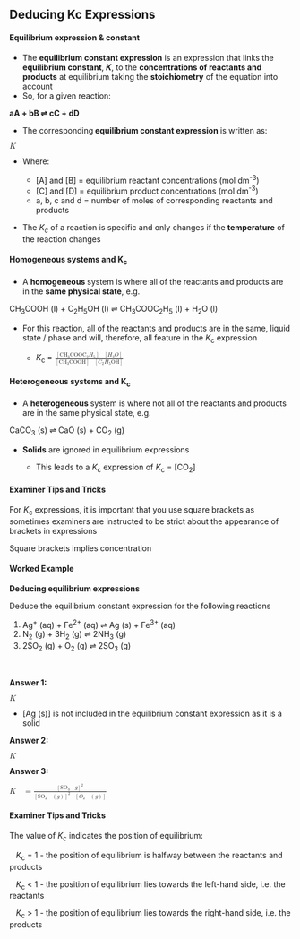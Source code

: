 Deducing Kc Expressions
-----------------------

#### Equilibrium expression & constant

* The <b>equilibrium constant expression</b> is an expression that links the <b>equilibrium constant</b>,<b> </b><i><b>K</b></i>, to the <b>concentrations of reactants and products</b> at equilibrium taking the <b>stoichiometry</b> of the equation into account
* So, for a given reaction:

<b>aA + bB ⇌ cC + dD</b>

* The corresponding<b> equilibrium constant expression</b> is written as:

<math><semantics><mi>K</mi><mo> </mo><mo>=</mo><mo> </mo><mfrac><mrow><msup><mo>[</mo><mi>C</mi><mo>]</mo><mi>c</mi></msup><msup><mo>[</mo><mi>D</mi><mo>]</mo><mi>d</mi></msup></mrow><mrow><msup><mo>[</mo><mi>A</mi><mo>]</mo><mi>a</mi></msup><msup><mo>[</mo><mi>B</mi><mo>]</mo><mi>b</mi></msup></mrow></mfrac><annotation>{"language":"en","fontFamily":"Times New Roman","fontSize":"18","autoformat":true}</annotation></semantics></math>

* Where:

  + [A] and [B] = equilibrium reactant concentrations (mol dm<sup>-3</sup>)
  + [C] and [D] = equilibrium product concentrations (mol dm<sup>-3</sup>)
  + a, b, c and d = number of moles of corresponding reactants and products

* The <i>K</i><sub><i>c</i></sub> of a reaction is specific and only changes if the <b>temperature</b> of the reaction changes

#### Homogeneous systems and K<sub>c</sub>

* A <b>homogeneous </b>system is where all of the reactants and products are in the <b>same physical state</b>, e.g.

CH<sub>3</sub>COOH (l) + C<sub>2</sub>H<sub>5</sub>OH (l) ⇌ CH<sub>3</sub>COOC<sub>2</sub>H<sub>5</sub> (l) + H<sub>2</sub>O (l)

* For this reaction, all of the reactants and products are in the same, liquid state / phase and will, therefore, all feature in the <i>K</i><sub>c</sub> expression

  + <i>K</i><sub>c</sub> = <math><semantics><mfrac><mrow><mo>[</mo><msub><mi>CH</mi><mn>3</mn></msub><msub><mi>COOC</mi><mn>2</mn></msub><msub><mi>H</mi><mn>5</mn></msub><mo>]</mo><mo> </mo><mo>[</mo><msub><mi>H</mi><mn>2</mn></msub><mi>O</mi><mo>]</mo></mrow><mrow><mo>[</mo><msub><mi>CH</mi><mn>3</mn></msub><mi>COOH</mi><mo>]</mo><mo> </mo><mo>[</mo><msub><mi>C</mi><mn>2</mn></msub><msub><mi>H</mi><mn>5</mn></msub><mi>OH</mi><mo>]</mo></mrow></mfrac><annotation>{"language":"en","fontFamily":"Times New Roman","fontSize":"18"}</annotation></semantics></math>

#### Heterogeneous systems and K<sub>c</sub>

* A <b>heterogeneous </b>system is where not all of the reactants and products are in the same physical state, e.g.

CaCO<sub>3</sub> (s) ⇌ CaO (s) + CO<sub>2</sub> (g)

* <b>Solids</b> are ignored in equilibrium expressions

  + This leads to a <i>K</i><sub>c</sub> expression of <i>K</i><sub>c</sub> = [CO<sub>2</sub>]

#### Examiner Tips and Tricks

For <i>K</i><sub>c</sub> expressions, it is important that you use square brackets as sometimes examiners are instructed to be strict about the appearance of brackets in expressions

Square brackets implies concentration

#### Worked Example

<b>Deducing equilibrium expressions</b>

Deduce the equilibrium constant expression for the following reactions

1. Ag<sup>+</sup> (aq) + Fe<sup>2+</sup> (aq) ⇌ Ag (s) + Fe<sup>3+</sup> (aq)
2. N<sub>2</sub> (g) + 3H<sub>2</sub> (g) ⇌ 2NH<sub>3</sub> (g)
3. 2SO<sub>2</sub> (g) + O<sub>2</sub> (g) ⇌ 2SO<sub>3</sub> (g)

<b> </b>

<b>Answer 1:</b>

<math><semantics><mi>K</mi><mo> </mo><mo>=</mo><mfrac><mfenced><mrow><msup><mi>Fe</mi><mrow><mn>3</mn><mo>+</mo></mrow></msup><mfenced><mi>aq</mi></mfenced></mrow></mfenced><mrow><mfenced><mrow><msup><mi>Fe</mi><mrow><mn>2</mn><mo>+</mo></mrow></msup><mo> </mo><mfenced><mi>aq</mi></mfenced></mrow></mfenced><mo> </mo><mfenced><mrow><msup><mi>Ag</mi><mo>+</mo></msup><mo> </mo><mfenced><mi>aq</mi></mfenced></mrow></mfenced></mrow></mfrac><annotation>{"language":"en","fontFamily":"Times New Roman","fontSize":"18","autoformat":true}</annotation></semantics></math>

* [Ag (s)] is not included in the equilibrium constant expression as it is a solid

<b>Answer 2:</b>

<math><semantics><mi>K</mi><mo> </mo><mo>=</mo><mfrac><mfenced><mrow><msub><mi>NH</mi><mn>3</mn></msub><mo> </mo><mfenced><mi>g</mi></mfenced></mrow></mfenced><mrow><mrow><mo>[</mo><msub><mi>N</mi><mn>2</mn></msub><mo> </mo><mfenced><mi>g</mi></mfenced><mo>]</mo></mrow><mo> </mo><msup><mrow><mo>[</mo><msub><mi>H</mi><mn>2</mn></msub><mo> </mo><mfenced><mi>g</mi></mfenced><mo>]</mo></mrow><mn>3</mn></msup></mrow></mfrac><annotation>{"language":"en","fontFamily":"Times New Roman","fontSize":"18","autoformat":true}</annotation></semantics></math>

<b>Answer 3: </b>

<math><semantics><mrow><mi>K</mi><mo> </mo><mo>=</mo><mfrac><msup><mrow><mo>[</mo><msub><mi>SO</mi><mn>3</mn></msub><mo> </mo><mfenced><mi>g</mi></mfenced><mo>]</mo></mrow><mn>2</mn></msup><mrow><msup><mrow><mo>[</mo><msub><mi>SO</mi><mn>2</mn></msub><mo> </mo><mo>(</mo><mi>g</mi><mo>)</mo><mo>]</mo></mrow><mn>2</mn></msup><mo> </mo><mrow><mo>[</mo><msub><mi>O</mi><mn>2</mn></msub><mo> </mo><mo>(</mo><mi>g</mi><mo>)</mo><mo>]</mo></mrow></mrow></mfrac></mrow><annotation>{"language":"en","fontFamily":"Times New Roman","fontSize":"18","autoformat":true}</annotation></semantics></math>

#### Examiner Tips and Tricks

The value of<i> K</i><sub>c</sub> indicates the position of equilibrium:

<i>   K</i><sub>c</sub> = 1 - the position of equilibrium is halfway between the reactants and products

<i>   K</i><sub>c</sub> < 1 - the position of equilibrium lies towards the left-hand side, i.e. the reactants

<i>   K</i><sub>c</sub> > 1 - the position of equilibrium lies towards the right-hand side, i.e. the products